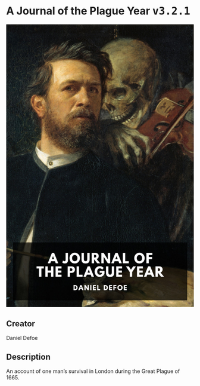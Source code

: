 
# A Journal of the Plague Year <kbd>v3.2.1</kbd>

<center>
  <img src="./cover-1024.jpg"/>
</center>

## Creator
Daniel Defoe

## Description
An account of one man’s survival in London during the Great Plague of 1665.
